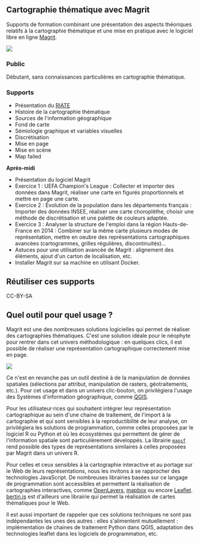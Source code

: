 ## Cartographie thématique avec Magrit

Supports de formation combinant une présentation des aspects théoriques relatifs à la cartographie thématique et une mise en pratique avec le logiciel libre en ligne [Magrit](https://magrit.cnrs.fr). 

![](https://raw.githubusercontent.com/magrit-formations/.github/main/profile/img.png)    

### Public 

Débutant, sans connaissances particulières en cartographie thématique.

### Supports

- Présentation du [RIATE](https://riate.cnrs.fr)
- Histoire de la cartographie thématique
- Sources de l'information géographique
- Fond de carte
- Sémiologie graphique et variables visuelles
- Discrétisation
- Mise en page 
- Mise en scène
- Map failed

**Après-midi**

- Présentation du logiciel Magrit
- Exercice 1 : UEFA Champion's League : Collecter et importer des données dans Magrit, réaliser une carte en figurés proportionnels et mettre en page une carte.
- Exercice 2 : Évolution de la population dans les départements français : Importer des données INSEE, réaliser une carte choroplèthe, choisir une méthode de discrétisation et une palette de couleurs adaptée. 
- Exercice 3 : Analyser la structure de l'emploi dans la région Hauts-de-France en 2014 : Combiner sur la même carte plusieurs modes de représentation, mettre en oeubre des représentations cartographiques avancées (cartogrammes, grilles régulières, discontinuités)...
- Astuces pour une utilisation avancée de Magrit : alignement des éléments, ajout d'un carton de localisation, etc.
- Installer Magrit sur sa machine en utilisant Docker.

## Réutiliser ces supports
CC-BY-SA


## Quel outil pour quel usage ? 

Magrit est une des nombreuses solutions logicielles qui permet de réaliser des cartographies thématiques. C'est une solution idéale pour le néophyte pour rentrer dans cet univers méthodologique : en quelques clics, il est possible de réaliser une représentation cartographique correctement mise en page.   

![](fig/synthesis_tool/synthese_outils.png)

Ce n'est en revanche pas un outil destiné à de la manipulation de données spatiales (sélections par attribut, manipulation de rasters, géotraitements, etc.). Pour cet usage et dans un univers clic-bouton, on privilégiera l'usage des Systèmes d'information géographique, comme [QGIS](https://www.qgis.org/fr/site/). 

Pour les utilisateur·rices qui souhaitent intégrer leur représentation cartographique au sein d'une chaine de traitement, de l'import à la cartographie et qui sont sensibles à la reproductibilité de leur analyse, on privilégiera les solutions de programmation, comme celles proposées par le logiciel R ou Python et où les écosystèmes qui permettent de gérer de l'information spatiale sont particulièrement développés. La librairie [`mapsf`](https://riatelab.github.io/mapsf/) rend possible des types de représentations similaires à celles proposées par Magrit dans un univers R.  

Pour celles et ceux sensibles à la cartographie interactive et au portage sur le Web de leurs représentations, nous les invitons à se rapprocher des technologies JavaScript. De nombreuses librairies basées sur ce langage de programmation sont accessibles et permettent la réalisation de cartographies interactives, comme [OpenLayers](https://openlayers.org/), [mapbox](https://www.mapbox.com/) ou encore [Leaflet](https://leafletjs.com/). [bertin.js](https://github.com/neocarto/bertin) est d'ailleurs une librairie qui permet la réalisation de cartes thématiques pour le Web. 

Il est aussi important de rappeler que ces solutions techniques ne sont pas indépendantes les unes des autres : elles s'alimentent mutuellement : implémentation de chaines de traitement Python dans QGIS, adaptation des technologies leaflet dans les logiciels de programmation, etc. 





